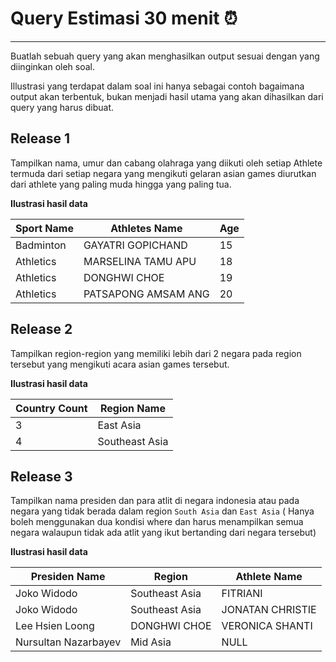 # Query Estimasi 30 menit ⏰

---

Buatlah sebuah query yang akan menghasilkan output sesuai dengan yang diinginkan oleh soal.

Illustrasi yang terdapat dalam soal ini hanya sebagai contoh bagaimana output akan terbentuk, bukan menjadi hasil utama yang akan dihasilkan dari query yang harus dibuat.

## Release 1

Tampilkan nama, umur dan cabang olahraga yang diikuti oleh setiap Athlete
termuda dari setiap negara yang mengikuti gelaran asian games diurutkan dari athlete yang paling muda hingga yang paling tua.

**Ilustrasi hasil data**

| Sport Name | Athletes Name       | Age |
| ---------- | ------------------- | --- |
| Badminton  | GAYATRI GOPICHAND   | 15  |
| Athletics  | MARSELINA TAMU APU  | 18  |
| Athletics  | DONGHWI CHOE        | 19  |
| Athletics  | PATSAPONG AMSAM ANG | 20  |


## Release 2

Tampilkan region-region yang memiliki lebih dari 2 negara pada region tersebut yang mengikuti acara asian games tersebut.

**Ilustrasi hasil data**

| Country Count | Region Name    |
| ------------- | -------------- |
| 3             | East Asia      |
| 4             | Southeast Asia |

## Release 3

Tampilkan nama presiden dan para atlit di negara indonesia atau pada negara yang tidak berada dalam region `South Asia` dan `East Asia` ( Hanya boleh menggunakan dua kondisi where dan harus menampilkan semua negara walaupun tidak ada atlit yang ikut bertanding dari negara tersebut)

**Ilustrasi hasil data**

| Presiden Name        | Region         | Athlete Name     |
| -------------------- | -------------- | ---------------- |
| Joko Widodo          | Southeast Asia | FITRIANI         |
| Joko Widodo          | Southeast Asia | JONATAN CHRISTIE |
| Lee Hsien Loong      | DONGHWI CHOE   | VERONICA SHANTI  |
| Nursultan Nazarbayev | Mid Asia       | NULL             |




